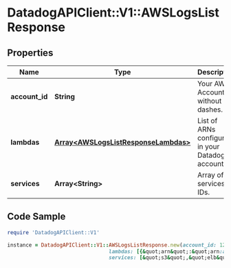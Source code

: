 # DatadogAPIClient::V1::AWSLogsListResponse

## Properties

Name | Type | Description | Notes
------------ | ------------- | ------------- | -------------
**account_id** | **String** | Your AWS Account ID without dashes. | [optional] 
**lambdas** | [**Array&lt;AWSLogsListResponseLambdas&gt;**](AWSLogsListResponseLambdas.md) | List of ARNs configured in your Datadog account. | [optional] 
**services** | **Array&lt;String&gt;** | Array of services IDs. | [optional] 

## Code Sample

```ruby
require 'DatadogAPIClient::V1'

instance = DatadogAPIClient::V1::AWSLogsListResponse.new(account_id: 1234567,
                                 lambdas: [{&quot;arn&quot;:&quot;arn:aws:lambda:us-east-1:1234567:function:LogsCollectionAPITest&quot;}],
                                 services: [&quot;s3&quot;,&quot;elb&quot;,&quot;elbv2&quot;,&quot;cloudfront&quot;,&quot;redshift&quot;,&quot;lambda&quot;])
```


